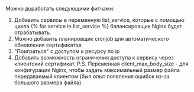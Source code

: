 Можно доработать следующими фитчами:
1. Добавить сервисы в переменную list_service, которые с помощью цикла {% for service in list_service %} балансировщик Nginx будет отрабатывать.
2. Можно добавить планировщик cronjob для автоматического обновления сертификатов
3. "Поиграться" c доступом к ресурсу по ip 
4. Добавить возможность ограничения доступа к сервису через клиентский сертификат.
 P.S. 
 Переменная client_max_body_size - для конфигурации Nginx, чтобы задать максимальный размер файла передаваемый клиентом (был опыт появления ошибок из-за большого размера файла)
 
 

